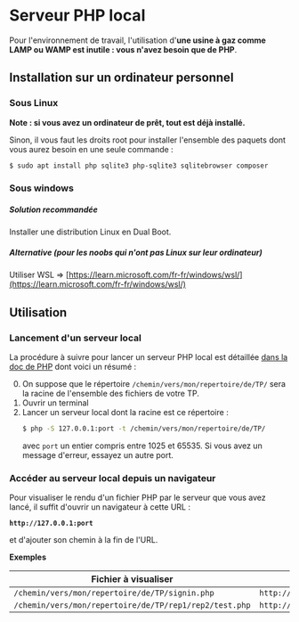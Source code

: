 Serveur PHP local
=================

Pour l'environnement de travail, l'utilisation d'**une usine à gaz comme LAMP ou WAMP est inutile : vous n'avez besoin que de PHP**.

Installation sur un ordinateur personnel
----------------------------------------

### Sous Linux

**Note : si vous avez un ordinateur de prêt, tout est déjà installé.**

Sinon, il vous faut les droits root pour installer l'ensemble des paquets dont vous aurez besoin en une seule commande :

```bash
$ sudo apt install php sqlite3 php-sqlite3 sqlitebrowser composer
```

### Sous windows

##### Solution recommandée

Installer une distribution Linux en Dual Boot.

##### Alternative (pour les noobs qui n'ont pas Linux sur leur ordinateur)

Utiliser WSL => [https://learn.microsoft.com/fr-fr/windows/wsl/](https://learn.microsoft.com/fr-fr/windows/wsl/)

Utilisation
-----------

### Lancement d'un serveur local

La procédure à suivre pour lancer un serveur PHP local est détaillée [dans la doc de PHP](https://www.php.net/manual/fr/features.commandline.webserver.php) dont voici un résumé :

0. On suppose que le répertoire `/chemin/vers/mon/repertoire/de/TP/` sera la racine de l'ensemble des fichiers de votre TP.
1. Ouvrir un terminal
2. Lancer un serveur local dont la racine est ce répertoire :
	```bash
	$ php -S 127.0.0.1:port -t /chemin/vers/mon/repertoire/de/TP/
	```
	avec `port` un entier compris entre 1025 et 65535. Si vous avez un message d'erreur, essayez un autre port.

### Accéder au serveur local depuis un navigateur

Pour visualiser le rendu d'un fichier PHP par le serveur que vous avez lancé, il suffit d'ouvrir un navigateur à cette URL :

**`http://127.0.0.1:port`**

et d'ajouter son chemin à la fin de l'URL.

**Exemples**

|                   Fichier à visualiser                 |                      URL                     |
|--------------------------------------------------------|----------------------------------------------|
| `/chemin/vers/mon/repertoire/de/TP/signin.php`         | `http://127.0.0.1:port/signin.php`           |
| `/chemin/vers/mon/repertoire/de/TP/rep1/rep2/test.php` | `http://127.0.0.1:port/rep1/rep2/signin.php` |
